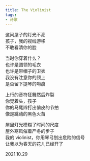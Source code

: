 ```yaml
---
title: The Violinist
tags:
- 诗歌
---
```


这间屋子的灯光不亮<br>
孩子，我的视线游移<br>
不敢看清你的脸<br>

<!--more-->

当时你穿着什么？<br>
也许是圆领的毛衣<br>
也许是带帽子的卫衣<br>
我没有注意你的颈上<br>
是否留下提琴的吻痕<br>

上行的音符狂舞然后炸裂<br>
你晃着头，孩子<br>
你的马尾辫打出俏皮的节拍<br>
像是跳动的黑色火苗<br>

屋里灯光模糊了时间的尺度<br>
屋外寒风催着严冬的步子<br>
我的 violinist，你用琴弓划出危险的信号<br>
让我以为春天的花儿已经开了<br>

2021.10.29